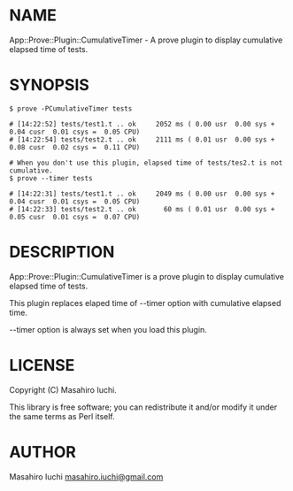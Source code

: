 # NAME

App::Prove::Plugin::CumulativeTimer - A prove plugin to display cumulative elapsed time of tests.

# SYNOPSIS

    $ prove -PCumulativeTimer tests

    # [14:22:52] tests/test1.t .. ok     2052 ms ( 0.00 usr  0.00 sys +  0.04 cusr  0.01 csys =  0.05 CPU)
    # [14:22:54] tests/test2.t .. ok     2111 ms ( 0.01 usr  0.00 sys +  0.08 cusr  0.02 csys =  0.11 CPU)

    # When you don't use this plugin, elapsed time of tests/tes2.t is not cumulative.
    $ prove --timer tests

    # [14:22:31] tests/test1.t .. ok     2049 ms ( 0.00 usr  0.00 sys +  0.04 cusr  0.01 csys =  0.05 CPU)
    # [14:22:33] tests/test2.t .. ok       60 ms ( 0.01 usr  0.00 sys +  0.05 cusr  0.01 csys =  0.07 CPU)

# DESCRIPTION

App::Prove::Plugin::CumulativeTimer is a prove plugin to display cumulative elapsed time of tests.

This plugin replaces elaped time of --timer option with cumulative elapsed time.

\--timer option is always set when you load this plugin.

# LICENSE

Copyright (C) Masahiro Iuchi.

This library is free software; you can redistribute it and/or modify
it under the same terms as Perl itself.

# AUTHOR

Masahiro Iuchi <masahiro.iuchi@gmail.com>
